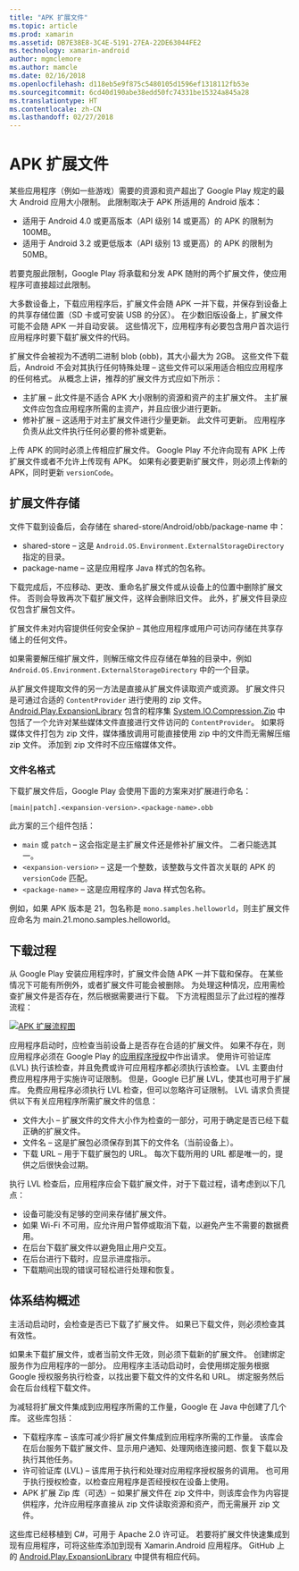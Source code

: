 ```yaml
---
title: "APK 扩展文件"
ms.topic: article
ms.prod: xamarin
ms.assetid: DB7E38E8-3C4E-5191-27EA-22DE63044FE2
ms.technology: xamarin-android
author: mgmclemore
ms.author: mamcle
ms.date: 02/16/2018
ms.openlocfilehash: d118eb5e9f875c5480105d1596ef1318112fb53e
ms.sourcegitcommit: 6cd40d190abe38edd50fc74331be15324a845a28
ms.translationtype: HT
ms.contentlocale: zh-CN
ms.lasthandoff: 02/27/2018
---
```

# <a name="apk-expansion-files"></a>APK 扩展文件

某些应用程序（例如一些游戏）需要的资源和资产超出了 Google Play 规定的最大 Android 应用大小限制。 此限制取决于 APK 所适用的 Android 版本：

-  适用于 Android 4.0 或更高版本（API 级别 14 或更高）的 APK 的限制为 100MB。
-  适用于 Android 3.2 或更低版本（API 级别 13 或更高）的 APK 的限制为 50MB。

若要克服此限制，Google Play 将承载和分发 APK 随附的两个扩展文件，使应用程序可直接超过此限制。 

大多数设备上，下载应用程序后，扩展文件会随 APK 一并下载，并保存到设备上的共享存储位置（SD 卡或可安装 USB 的分区）。 在少数旧版设备上，扩展文件可能不会随 APK 一并自动安装。 这些情况下，应用程序有必要包含用户首次运行应用程序时要下载扩展文件的代码。

扩展文件会被视为不透明二进制 blob (obb)，其大小最大为 2GB。 这些文件下载后，Android 不会对其执行任何特殊处理 &ndash; 这些文件可以采用适合相应应用程序的任何格式。 从概念上讲，推荐的扩展文件方式应如下所示：

-   主扩展 &ndash; 此文件是不适合 APK 大小限制的资源和资产的主扩展文件。 主扩展文件应包含应用程序所需的主资产，并且应很少进行更新。
-   修补扩展 &ndash; 这适用于对主扩展文件进行少量更新。 此文件可更新。 应用程序负责从此文件执行任何必要的修补或更新。


上传 APK 的同时必须上传相应扩展文件。
Google Play 不允许向现有 APK 上传扩展文件或者不允许上传现有 APK。 如果有必要更新扩展文件，则必须上传新的 APK，同时更新 `versionCode`。

<a name="Expansion_File_Storage" />

## <a name="expansion-file-storage"></a>扩展文件存储

文件下载到设备后，会存储在 shared-store/Android/obb/package-name 中：

-   shared-store &ndash; 这是 `Android.OS.Environment.ExternalStorageDirectory` 指定的目录。
-   package-name &ndash; 这是应用程序 Java 样式的包名称。


下载完成后，不应移动、更改、重命名扩展文件或从设备上的位置中删除扩展文件。 否则会导致再次下载扩展文件，这样会删除旧文件。 此外，扩展文件目录应仅包含扩展包文件。

扩展文件未对内容提供任何安全保护 &ndash; 其他应用程序或用户可访问存储在共享存储上的任何文件。

如果需要解压缩扩展文件，则解压缩文件应存储在单独的目录中，例如 `Android.OS.Environment.ExternalStorageDirectory` 中的一个目录。

从扩展文件提取文件的另一方法是直接从扩展文件读取资产或资源。 扩展文件只是可通过合适的 `ContentProvider` 进行使用的 zip 文件。 [Android.Play.ExpansionLibrary](https://github.com/mattleibow/Android.Play.ExpansionLibrary) 包含的程序集 [System.IO.Compression.Zip](https://github.com/mattleibow/Android.Play.ExpansionLibrary/tree/master/System.IO.Compression.Zip) 中包括了一个允许对某些媒体文件直接进行文件访问的 `ContentProvider`。 如果将媒体文件打包为 zip 文件，媒体播放调用可能直接使用 zip 中的文件而无需解压缩 zip 文件。 添加到 zip 文件时不应压缩媒体文件。 

<a name="FileName_Format" />

### <a name="filename-format"></a>文件名格式

下载扩展文件后，Google Play 会使用下面的方案来对扩展进行命名：

    [main|patch].<expansion-version>.<package-name>.obb

此方案的三个组件包括：

-   `main` 或 `patch` &ndash; 这会指定是主扩展文件还是修补扩展文件。 二者只能选其一。
-   `<expansion-version>` &ndash; 这是一个整数，该整数与文件首次关联的 APK 的 `versionCode` 匹配。
-   `<package-name>` &ndash; 这是应用程序的 Java 样式包名称。


例如，如果 APK 版本是 21，包名称是 `mono.samples.helloworld`，则主扩展文件应命名为 main.21.mono.samples.helloworld。

<a name="Download_Process" />

## <a name="download-process"></a>下载过程

从 Google Play 安装应用程序时，扩展文件会随 APK 一并下载和保存。 在某些情况下可能有所例外，或者扩展文件可能会被删除。 为处理这种情况，应用需检查扩展文件是否存在，然后根据需要进行下载。 下方流程图显示了此过程的推荐流程：

[![APK 扩展流程图](apk-expansion-files-images/apkexpansion.png)](apk-expansion-files-images/apkexpansion.png)

应用程序启动时，应检查当前设备上是否存在合适的扩展文件。 如果不存在，则应用程序必须在 Google Play 的[应用程序授权](http://developer.android.com/google/play/licensing/index.html)中作出请求。 使用许可验证库 (LVL) 执行该检查，并且免费或许可应用程序都必须执行该检查。 LVL 主要由付费应用程序用于实施许可证限制。 但是，Google 已扩展 LVL，使其也可用于扩展库。 免费应用程序必须执行 LVL 检查，但可以忽略许可证限制。 LVL 请求负责提供以下有关应用程序所需扩展文件的信息： 

-   文件大小 &ndash; 扩展文件的文件大小作为检查的一部分，可用于确定是否已经下载正确的扩展文件。
-   文件名 &ndash; 这是扩展包必须保存到其下的文件名（当前设备上）。
-   下载 URL &ndash; 用于下载扩展包的 URL。 每次下载所用的 URL 都是唯一的，提供之后很快会过期。


执行 LVL 检查后，应用程序应会下载扩展文件，对于下载过程，请考虑到以下几点：

-  设备可能没有足够的空间来存储扩展文件。
-  如果 Wi-Fi 不可用，应允许用户暂停或取消下载，以避免产生不需要的数据费用。
-  在后台下载扩展文件以避免阻止用户交互。
-  在后台进行下载时，应显示进度指示。
-  下载期间出现的错误可轻松进行处理和恢复。


<a name="Architectural_Overview" />

## <a name="architectural-overview"></a>体系结构概述

主活动启动时，会检查是否已下载了扩展文件。 如果已下载文件，则必须检查其有效性。

如果未下载扩展文件，或者当前文件无效，则必须下载新的扩展文件。 创建绑定服务作为应用程序的一部分。 应用程序主活动启动时，会使用绑定服务根据 Google 授权服务执行检查，以找出要下载文件的文件名和 URL。 绑定服务然后会在后台线程下载文件。

为减轻将扩展文件集成到应用程序所需的工作量，Google 在 Java 中创建了几个库。 这些库包括：

-   下载程序库 &ndash; 该库可减少将扩展文件集成到应用程序所需的工作量。 该库会在后台服务下载扩展文件、显示用户通知、处理网络连接问题、恢复下载以及执行其他任务。
-   许可验证库 (LVL) &ndash; 该库用于执行和处理对应用程序授权服务的调用。 也可用于执行授权检查，以检查应用程序是否经授权在设备上使用。
-   APK 扩展 Zip 库（可选）&ndash; 如果扩展文件在 zip 文件中，则该库会作为内容提供程序，允许应用程序直接从 zip 文件读取资源和资产，而无需展开 zip 文件。


这些库已经移植到 C#，可用于 Apache 2.0 许可证。 若要将扩展文件快速集成到现有应用程序，可将这些库添加到现有 Xamarin.Android 应用程序。 GitHub 上的 [Android.Play.ExpansionLibrary](https://github.com/mattleibow/Android.Play.ExpansionLibrary) 中提供有相应代码。
